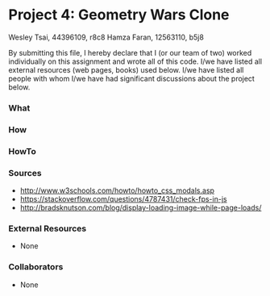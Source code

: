 # Project 4: Geometry Wars Clone

Wesley Tsai, 44396109, r8c8 
Hamza Faran, 12563110, b5j8

By submitting this file, I hereby declare that I (or our team of two) worked 
individually on this assignment and wrote all of this code. I/we have listed 
all external resources (web pages, books) used below. I/we have listed all 
people with whom I/we have had significant discussions about 
the project below.

### What
### How 
### HowTo
### Sources

* http://www.w3schools.com/howto/howto_css_modals.asp
* https://stackoverflow.com/questions/4787431/check-fps-in-js
* http://bradsknutson.com/blog/display-loading-image-while-page-loads/

### External Resources

* None

### Collaborators

* None
